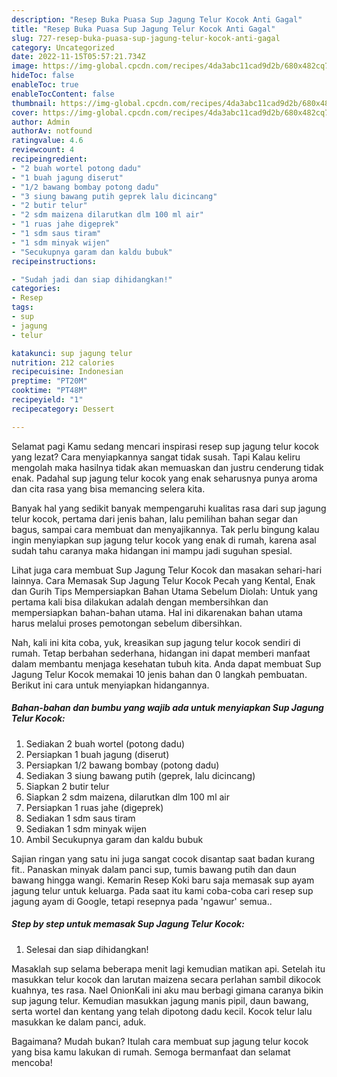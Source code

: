 ```yaml
---
description: "Resep Buka Puasa Sup Jagung Telur Kocok Anti Gagal"
title: "Resep Buka Puasa Sup Jagung Telur Kocok Anti Gagal"
slug: 727-resep-buka-puasa-sup-jagung-telur-kocok-anti-gagal
category: Uncategorized
date: 2022-11-15T05:57:21.734Z
image: https://img-global.cpcdn.com/recipes/4da3abc11cad9d2b/680x482cq70/sup-jagung-telur-kocok-foto-resep-utama.jpg
hideToc: false
enableToc: true
enableTocContent: false
thumbnail: https://img-global.cpcdn.com/recipes/4da3abc11cad9d2b/680x482cq70/sup-jagung-telur-kocok-foto-resep-utama.jpg
cover: https://img-global.cpcdn.com/recipes/4da3abc11cad9d2b/680x482cq70/sup-jagung-telur-kocok-foto-resep-utama.jpg
author: Admin
authorAv: notfound
ratingvalue: 4.6
reviewcount: 4
recipeingredient:
- "2 buah wortel potong dadu"
- "1 buah jagung diserut"
- "1/2 bawang bombay potong dadu"
- "3 siung bawang putih geprek lalu dicincang"
- "2 butir telur"
- "2 sdm maizena dilarutkan dlm 100 ml air"
- "1 ruas jahe digeprek"
- "1 sdm saus tiram"
- "1 sdm minyak wijen"
- "Secukupnya garam dan kaldu bubuk"
recipeinstructions:

- "Sudah jadi dan siap dihidangkan!"
categories:
- Resep
tags:
- sup
- jagung
- telur

katakunci: sup jagung telur 
nutrition: 212 calories
recipecuisine: Indonesian
preptime: "PT20M"
cooktime: "PT48M"
recipeyield: "1"
recipecategory: Dessert

---
```



Selamat pagi Kamu sedang mencari inspirasi resep sup jagung telur kocok yang lezat? Cara menyiapkannya sangat tidak susah. Tapi Kalau keliru mengolah maka hasilnya tidak akan memuaskan dan justru cenderung tidak enak. Padahal sup jagung telur kocok yang enak seharusnya punya aroma dan cita rasa yang bisa memancing selera kita.


Banyak hal yang sedikit banyak mempengaruhi kualitas rasa dari sup jagung telur kocok, pertama dari jenis bahan, lalu pemilihan bahan segar dan bagus, sampai cara membuat dan menyajikannya. Tak perlu bingung kalau ingin menyiapkan sup jagung telur kocok yang enak di rumah, karena asal sudah tahu caranya maka hidangan ini mampu jadi suguhan spesial.

Lihat juga cara membuat Sup Jagung Telur Kocok dan masakan sehari-hari lainnya. Cara Memasak Sup Jagung Telur Kocok Pecah yang Kental, Enak dan Gurih Tips Mempersiapkan Bahan Utama Sebelum Diolah: Untuk yang pertama kali bisa dilakukan adalah dengan membersihkan dan mempersiapkan bahan-bahan utama. Hal ini dikarenakan bahan utama harus melalui proses pemotongan sebelum dibersihkan.


Nah, kali ini kita coba, yuk, kreasikan sup jagung telur kocok sendiri di rumah. Tetap berbahan sederhana, hidangan ini dapat memberi manfaat dalam membantu menjaga kesehatan tubuh kita. Anda dapat membuat Sup Jagung Telur Kocok memakai 10 jenis bahan dan 0 langkah pembuatan. Berikut ini cara untuk menyiapkan hidangannya.

<!--inarticleads1-->

##### Bahan-bahan dan bumbu yang wajib ada untuk menyiapkan Sup Jagung Telur Kocok:

1. Sediakan 2 buah wortel (potong dadu)
1. Persiapkan 1 buah jagung (diserut)
1. Persiapkan 1/2 bawang bombay (potong dadu)
1. Sediakan 3 siung bawang putih (geprek, lalu dicincang)
1. Siapkan 2 butir telur
1. Siapkan 2 sdm maizena, dilarutkan dlm 100 ml air
1. Persiapkan 1 ruas jahe (digeprek)
1. Sediakan 1 sdm saus tiram
1. Sediakan 1 sdm minyak wijen
1. Ambil Secukupnya garam dan kaldu bubuk


Sajian ringan yang satu ini juga sangat cocok disantap saat badan kurang fit.. Panaskan minyak dalam panci sup, tumis bawang putih dan daun bawang hingga wangi. Kemarin Resep Koki baru saja memasak sup ayam jagung telur untuk keluarga. Pada saat itu kami coba-coba cari resep sup jagung ayam di Google, tetapi resepnya pada &#39;ngawur&#39; semua.. 

<!--inarticleads2-->

##### Step by step untuk memasak Sup Jagung Telur Kocok:


1. Selesai dan siap dihidangkan!

Masaklah sup selama beberapa menit lagi kemudian matikan api. Setelah itu masukkan telur kocok dan larutan maizena secara perlahan sambil dikocok kuahnya, tes rasa. Nael OnionKali ini aku mau berbagi gimana caranya bikin sup jagung telur. Kemudian masukkan jagung manis pipil, daun bawang, serta wortel dan kentang yang telah dipotong dadu kecil. Kocok telur lalu masukkan ke dalam panci, aduk. 

Bagaimana? Mudah bukan? Itulah cara membuat sup jagung telur kocok yang bisa kamu lakukan di rumah. Semoga bermanfaat dan selamat mencoba!
